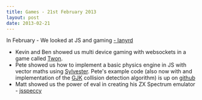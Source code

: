 ```yaml
---
title: Games - 21st February 2013
layout: post
date: 2013-02-21
---
```


<p class="lead">In February - We looked at JS and gaming <a href="http://lanyrd.com/2013/jsoxford/">- lanyrd</a></p>

* Kevin and Ben showed us multi device gaming with websockets in a game called [Twon](https://github.com/skinofstars/Twon).
* Pete showed us how to implement a basic physics engine in JS with vector maths using [Sylvester](http://sylvester.jcoglan.com/).  Pete's example code (also now with and implementation of the [GJK](http://physics2d.com/content/gjk-algorithm) collision detection algorithm) is up on [github](https://github.com/peterjwest/game_physics)
* Matt showed us the power of eval in creating his ZX Spectrum emulator - [jsspeccy](http://matt.west.co.tt/spectrum/jsspeccy/)
